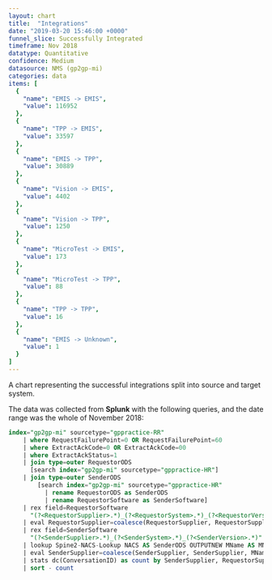 ```yaml
---
layout: chart
title:  "Integrations"
date: "2019-03-20 15:46:00 +0000"
funnel_slice: Successfully Integrated
timeframe: Nov 2018
datatype: Quantitative
confidence: Medium
datasource: NMS (gp2gp-mi)
categories: data
items: [
  {
    "name": "EMIS -> EMIS",
    "value": 116952
  },
  {
    "name": "TPP -> EMIS",
    "value": 33597
  },
  {
    "name": "EMIS -> TPP",
    "value": 30889
  },
  {
    "name": "Vision -> EMIS",
    "value": 4402
  },
  {
    "name": "Vision -> TPP",
    "value": 1250
  },
  {
    "name": "MicroTest -> EMIS",
    "value": 173
  },
  {
    "name": "MicroTest -> TPP",
    "value": 88
  },
  {
    "name": "TPP -> TPP",
    "value": 16
  },
  {
    "name": "EMIS -> Unknown",
    "value": 1
  }
]
---
```

A chart representing the successful integrations split into source and target system.

The data was collected from **Splunk** with the following queries, and the date range was the whole of November 2018:

```sql
index="gp2gp-mi" sourcetype="gppractice-RR"
    | where RequestFailurePoint=0 OR RequestFailurePoint=60 
    | where ExtractAckCode=0 OR ExtractAckCode=00
    | where ExtractAckStatus=1
    | join type=outer RequestorODS 
      [search index="gp2gp-mi" sourcetype="gppractice-HR"] 
    | join type=outer SenderODS 
        [search index="gp2gp-mi" sourcetype="gppractice-HR" 
          | rename RequestorODS as SenderODS 
          | rename RequestorSoftware as SenderSoftware]
    | rex field=RequestorSoftware 
      "(?<RequestorSupplier>.*)_(?<RequestorSystem>.*)_(?<RequestorVersion>.*)"
    | eval RequestorSupplier=coalesce(RequestorSupplier, RequestorSupplier, "unknown")
    | rex field=SenderSoftware 
      "(?<SenderSupplier>.*)_(?<SenderSystem>.*)_(?<SenderVersion>.*)"
    | lookup Spine2-NACS-Lookup NACS AS SenderODS OUTPUTNEW MName AS MName
    | eval SenderSupplier=coalesce(SenderSupplier, SenderSupplier, MName, MName, "unknown")
    | stats dc(ConversationID) as count by SenderSupplier, RequestorSupplier
    | sort - count
```
